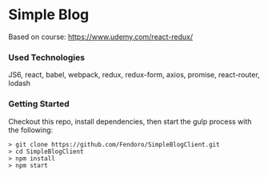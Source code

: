 # Simple Blog

Based on course: https://www.udemy.com/react-redux/

### Used Technologies

JS6, react, babel, webpack, redux, redux-form, axios, promise, react-router, lodash

### Getting Started

Checkout this repo, install dependencies, then start the gulp process with the following:

```
> git clone https://github.com/Fendoro/SimpleBlogClient.git
> cd SimpleBlogClient
> npm install
> npm start
```